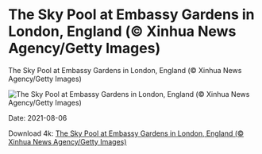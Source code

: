 # The Sky Pool at Embassy Gardens in London, England (© Xinhua News Agency/Getty Images)

The Sky Pool at Embassy Gardens in London, England (© Xinhua News Agency/Getty Images)

![The Sky Pool at Embassy Gardens in London, England (© Xinhua News Agency/Getty Images)](https://bing.com/th?id=OHR.SkyPool_EN-US8327769804_UHD.jpg&w=1024&h=576)

Date: 2021-08-06

Download 4k: [The Sky Pool at Embassy Gardens in London, England (© Xinhua News Agency/Getty Images)](https://bing.com/th?id=OHR.SkyPool_EN-US8327769804_UHD.jpg)

